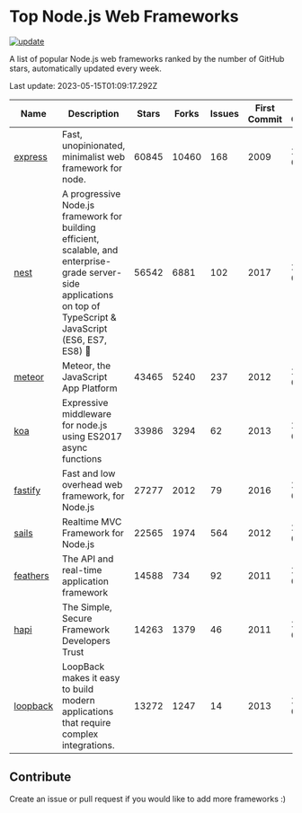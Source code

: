 # Top Node.js Web Frameworks

[![update](https://github.com/sunnysid3up/nodejs-web-frameworks/actions/workflows/update.yml/badge.svg)](https://github.com/sunnysid3up/nodejs-web-frameworks/actions/workflows/update.yml)

A list of popular Node.js web frameworks ranked by the number of GitHub stars, automatically updated every week.

Last update: 2023-05-15T01:09:17.292Z

| Name          | Description          | Stars                     | Forks          | Issues               | First Commit        | Last Commit         | Language          |
|---------------|----------------------|---------------------------|----------------|----------------------|---------------------|---------------------|-------------------|
| [express](https://github.com/expressjs/express) | Fast, unopinionated, minimalist web framework for node. | 60845 | 10460 | 168 | 2009 | 2023-05-14 | JS |
| [nest](https://github.com/nestjs/nest) | A progressive Node.js framework for building efficient, scalable, and enterprise-grade server-side applications on top of TypeScript & JavaScript (ES6, ES7, ES8) 🚀 | 56542 | 6881 | 102 | 2017 | 2023-05-15 | TS |
| [meteor](https://github.com/meteor/meteor) | Meteor, the JavaScript App Platform | 43465 | 5240 | 237 | 2012 | 2023-05-14 | JS |
| [koa](https://github.com/koajs/koa) | Expressive middleware for node.js using ES2017 async functions | 33986 | 3294 | 62 | 2013 | 2023-05-14 | JS |
| [fastify](https://github.com/fastify/fastify) | Fast and low overhead web framework, for Node.js | 27277 | 2012 | 79 | 2016 | 2023-05-14 | JS |
| [sails](https://github.com/balderdashy/sails) | Realtime MVC Framework for Node.js | 22565 | 1974 | 564 | 2012 | 2023-05-14 | JS |
| [feathers](https://github.com/feathersjs/feathers) | The API and real-time application framework | 14588 | 734 | 92 | 2011 | 2023-05-14 | TS |
| [hapi](https://github.com/hapijs/hapi) | The Simple, Secure Framework Developers Trust | 14263 | 1379 | 46 | 2011 | 2023-05-15 | JS |
| [loopback](https://github.com/strongloop/loopback) | LoopBack makes it easy to build modern applications that require complex integrations. | 13272 | 1247 | 14 | 2013 | 2023-05-14 | JS |

## Contribute 

Create an issue or pull request if you would like to add more frameworks :)